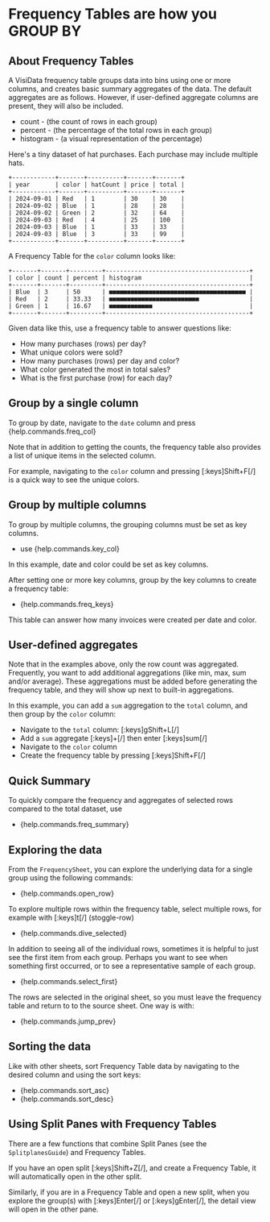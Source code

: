 # Frequency Tables are how you GROUP BY

## About Frequency Tables

A VisiData frequency table groups data into bins using one or more columns, and creates basic summary aggregates of the data. The default aggregates are as follows. However, if user-defined aggregate columns are present, they will also be included.

- count       - (the count of rows in each group)
- percent     - (the percentage of the total rows in each group)
- histogram   - (a visual representation of the percentage)

Here's a tiny dataset of hat purchases. Each purchase may include multiple hats.

```
+------------+-------+----------+-------+-------+
| year       | color | hatCount | price | total |
+------------+-------+----------+-------+-------+
| 2024-09-01 | Red   | 1        | 30    | 30    |
| 2024-09-02 | Blue  | 1        | 28    | 28    |
| 2024-09-02 | Green | 2        | 32    | 64    |
| 2024-09-03 | Red   | 4        | 25    | 100   |
| 2024-09-03 | Blue  | 1        | 33    | 33    |
| 2024-09-03 | Blue  | 3        | 33    | 99    |
+------------+-------+----------+-------+-------+
```

A Frequency Table for the `color` column looks like:

```
+-------+-------+---------+----------------------------------------+
| color | count | percent | histogram                              |
+-------+-------+---------+----------------------------------------+
| Blue  | 3     | 50      | ■■■■■■■■■■■■■■■■■■■■■■■■■■■■■■■■■■■■■■ |
| Red   | 2     | 33.33   | ■■■■■■■■■■■■■■■■■■■■■■■■■              |
| Green | 1     | 16.67   | ■■■■■■■■■■■■                           |
+-------+-------+---------+----------------------------------------+
```

Given data like this, use a frequency table to answer questions like:

- How many purchases (rows) per day?
- What unique colors were sold?
- How many purchases (rows) per day and color?
- What color generated the most in total sales?
- What is the first purchase (row) for each day?

## Group by a single column

To group by date, navigate to the `date` column and press {help.commands.freq_col}

Note that in addition to getting the counts, the frequency table also provides a list of unique items in the selected column.

For example, navigating to the `color` column and pressing [:keys]Shift+F[/] is a quick way to see the unique colors.

## Group by multiple columns

To group by multiple columns, the grouping columns must be set as key columns.

- use {help.commands.key_col}

In this example, date and color could be set as key columns.

After setting one or more key columns, group by the key columns to create a frequency table:

- {help.commands.freq_keys}

This table can answer how many invoices were created per date and color.

## User-defined aggregates

Note that in the examples above, only the row count was aggregated. Frequently, you want to add additional aggregations (like min, max, sum and/or average). These aggregations must be added before generating the frequency table, and they will show up next to built-in aggregations.

In this example, you can add a `sum` aggregation to the `total` column, and then group by the `color` column:

- Navigate to the `total` column: [:keys]gShift+L[/]
- Add a `sum` aggregate [:keys]+[/] then enter [:keys]sum[/]
- Navigate to the `color` column
- Create the frequency table by pressing [:keys]Shift+F[/]

## Quick Summary

To quickly compare the frequency and aggregates of selected rows compared to the total dataset, use

- {help.commands.freq_summary} 

## Exploring the data

From the `FrequencySheet`, you can explore the underlying data for a single group using the following commands:

- {help.commands.open_row}

To explore multiple rows within the frequency table, select multiple rows, for example with [:keys]t[/] (stoggle-row)

- {help.commands.dive_selected}

In addition to seeing all of the individual rows, sometimes it is helpful to just see the first item from each group. Perhaps you want to see when something first occurred, or to see a representative sample of each group.

- {help.commands.select_first}

The rows are selected in the original sheet, so you must leave the frequency table and return to to the source sheet. One way is with:
- {help.commands.jump_prev}


## Sorting the data

Like with other sheets, sort Frequency Table data by navigating to the desired column and using the sort keys:

- {help.commands.sort_asc}
- {help.commands.sort_desc}

## Using Split Panes with Frequency Tables

There are a few functions that combine Split Panes (see the `SplitplanesGuide`) and Frequency Tables.

If you have an open split [:keys]Shift+Z[/], and create a Frequency Table, it will automatically open in the other split.

Similarly, if you are in a Frequency Table and open a new split, when you explore the group(s) with [:keys]Enter[/] or [:keys]gEnter[/], the detail view will open in the other pane.

